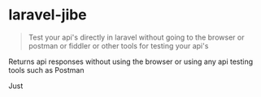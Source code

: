 # laravel-jibe
 > Test your api's directly in laravel without going to the browser or postman or fiddler or other tools for testing your api's


Returns api responses without using the browser or using any api testing tools such as Postman

Just
